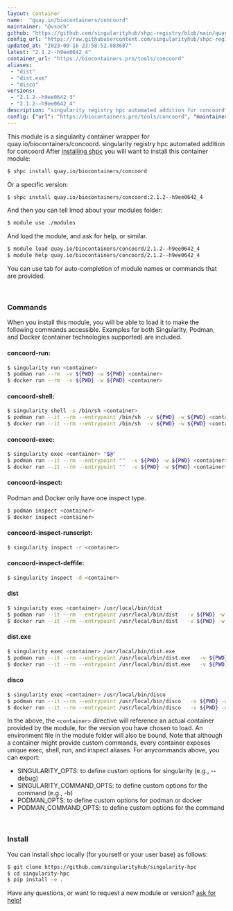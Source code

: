 ```yaml
---
layout: container
name:  "quay.io/biocontainers/concoord"
maintainer: "@vsoch"
github: "https://github.com/singularityhub/shpc-registry/blob/main/quay.io/biocontainers/concoord/container.yaml"
config_url: "https://raw.githubusercontent.com/singularityhub/shpc-registry/main/quay.io/biocontainers/concoord/container.yaml"
updated_at: "2023-09-16 23:58:52.883687"
latest: "2.1.2--h9ee0642_4"
container_url: "https://biocontainers.pro/tools/concoord"
aliases:
 - "dist"
 - "dist.exe"
 - "disco"
versions:
 - "2.1.2--h9ee0642_3"
 - "2.1.2--h9ee0642_4"
description: "singularity registry hpc automated addition for concoord"
config: {"url": "https://biocontainers.pro/tools/concoord", "maintainer": "@vsoch", "description": "singularity registry hpc automated addition for concoord", "latest": {"2.1.2--h9ee0642_4": "sha256:7c1f093c3ea5c96dfa844153e5534366bf12dd83962e4c0bb03c1ce9a0f1d2d5"}, "tags": {"2.1.2--h9ee0642_3": "sha256:4a2f2e71bdc3535d5baa44fcedbae196c7cdcc7f96656fe444767ab542c47ab5", "2.1.2--h9ee0642_4": "sha256:7c1f093c3ea5c96dfa844153e5534366bf12dd83962e4c0bb03c1ce9a0f1d2d5"}, "docker": "quay.io/biocontainers/concoord", "aliases": {"dist": "/usr/local/bin/dist", "dist.exe": "/usr/local/bin/dist.exe", "disco": "/usr/local/bin/disco"}}
---
```


This module is a singularity container wrapper for quay.io/biocontainers/concoord.
singularity registry hpc automated addition for concoord
After [installing shpc](#install) you will want to install this container module:


```bash
$ shpc install quay.io/biocontainers/concoord
```

Or a specific version:

```bash
$ shpc install quay.io/biocontainers/concoord:2.1.2--h9ee0642_4
```

And then you can tell lmod about your modules folder:

```bash
$ module use ./modules
```

And load the module, and ask for help, or similar.

```bash
$ module load quay.io/biocontainers/concoord/2.1.2--h9ee0642_4
$ module help quay.io/biocontainers/concoord/2.1.2--h9ee0642_4
```

You can use tab for auto-completion of module names or commands that are provided.

<br>

### Commands

When you install this module, you will be able to load it to make the following commands accessible.
Examples for both Singularity, Podman, and Docker (container technologies supported) are included.

#### concoord-run:

```bash
$ singularity run <container>
$ podman run --rm  -v ${PWD} -w ${PWD} <container>
$ docker run --rm  -v ${PWD} -w ${PWD} <container>
```

#### concoord-shell:

```bash
$ singularity shell -s /bin/sh <container>
$ podman run --it --rm --entrypoint /bin/sh  -v ${PWD} -w ${PWD} <container>
$ docker run --it --rm --entrypoint /bin/sh  -v ${PWD} -w ${PWD} <container>
```

#### concoord-exec:

```bash
$ singularity exec <container> "$@"
$ podman run --it --rm --entrypoint ""  -v ${PWD} -w ${PWD} <container> "$@"
$ docker run --it --rm --entrypoint ""  -v ${PWD} -w ${PWD} <container> "$@"
```

#### concoord-inspect:

Podman and Docker only have one inspect type.

```bash
$ podman inspect <container>
$ docker inspect <container>
```

#### concoord-inspect-runscript:

```bash
$ singularity inspect -r <container>
```

#### concoord-inspect-deffile:

```bash
$ singularity inspect -d <container>
```


#### dist

```bash
$ singularity exec <container> /usr/local/bin/dist
$ podman run --it --rm --entrypoint /usr/local/bin/dist   -v ${PWD} -w ${PWD} <container> -c " $@"
$ docker run --it --rm --entrypoint /usr/local/bin/dist   -v ${PWD} -w ${PWD} <container> -c " $@"
```


#### dist.exe

```bash
$ singularity exec <container> /usr/local/bin/dist.exe
$ podman run --it --rm --entrypoint /usr/local/bin/dist.exe   -v ${PWD} -w ${PWD} <container> -c " $@"
$ docker run --it --rm --entrypoint /usr/local/bin/dist.exe   -v ${PWD} -w ${PWD} <container> -c " $@"
```


#### disco

```bash
$ singularity exec <container> /usr/local/bin/disco
$ podman run --it --rm --entrypoint /usr/local/bin/disco   -v ${PWD} -w ${PWD} <container> -c " $@"
$ docker run --it --rm --entrypoint /usr/local/bin/disco   -v ${PWD} -w ${PWD} <container> -c " $@"
```



In the above, the `<container>` directive will reference an actual container provided
by the module, for the version you have chosen to load. An environment file in the
module folder will also be bound. Note that although a container
might provide custom commands, every container exposes unique exec, shell, run, and
inspect aliases. For anycommands above, you can export:

 - SINGULARITY_OPTS: to define custom options for singularity (e.g., --debug)
 - SINGULARITY_COMMAND_OPTS: to define custom options for the command (e.g., -b)
 - PODMAN_OPTS: to define custom options for podman or docker
 - PODMAN_COMMAND_OPTS: to define custom options for the command

<br>

### Install

You can install shpc locally (for yourself or your user base) as follows:

```bash
$ git clone https://github.com/singularityhub/singularity-hpc
$ cd singularity-hpc
$ pip install -e .
```

Have any questions, or want to request a new module or version? [ask for help!](https://github.com/singularityhub/singularity-hpc/issues)